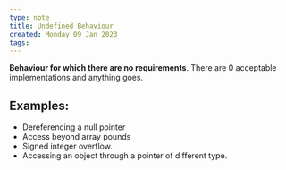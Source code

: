 ```yaml
---
type: note
title: Undefined Behaviour
created: Monday 09 Jan 2023
tags: 
---
```

**Behaviour for which there are no requirements**. There are 0 acceptable implementations and anything goes.

## Examples:
- Dereferencing a null pointer
- Access beyond array pounds
- Signed integer overflow.
- Accessing an object through a pointer of different type.